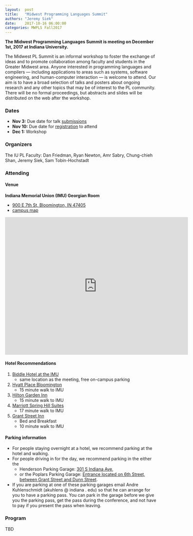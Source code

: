 ```yaml
--- 
layout:  post 
title:   "Midwest Programming Languages Summit"
authors: "Jeremy Siek"
date:    2017-10-16 06:00:00
categories: MWPLS Fall2017
--- 
```


**The Midwest Programming Languages Summit is meeting on
December 1st, 2017 at Indiana University.**

The Midwest PL Summit is an informal workshop to foster the exchange
of ideas and to promote collaboration among faculty and students in
the Greater Midwest area. Anyone interested in programming languages
and compilers — including applications to areas such as systems,
software engineering, and human-computer interaction — is welcome to
attend. Our aim is to have a broad selection of talks and posters
about ongoing research and any other topics that may be of interest to
the PL community. There will be no formal proceedings, but abstracts
and slides will be distributed on the web after the workshop.

### Dates

- **Nov 3:** Due date for talk [submissions](https://docs.google.com/forms/d/e/1FAIpQLSetI0kEof7j36wy8wICLZNNi-qENRQsSziPcCMxoqtyYfGPwQ/viewform)
- **Nov 10:** Due date for [registration](https://docs.google.com/forms/d/e/1FAIpQLSetI0kEof7j36wy8wICLZNNi-qENRQsSziPcCMxoqtyYfGPwQ/viewform) to attend
- **Dec 1:** Workshop

### Organizers
The IU PL Faculty: Dan Friedman, Ryan Newton, Amr Sabry, Chung-chieh
Shan, Jeremy Siek, Sam Tobin-Hochstadt

### Attending

#### Venue

**Indiana Memorial Union (IMU) Georgian Room**
* [900 E 7th St, Bloomington, IN 47405](https://www.google.com/maps/place/IU+Memorial/@39.1676259,-86.5250467,17z/data=!4m8!1m2!2m1!1siu+memorial+union!3m4!1s0x886c66c1a73769f3:0x1d298d5a250815e9!8m2!3d39.1675742!4d-86.5233021)
* [campus map](https://map.iu.edu/iub/index.html)

<iframe src="https://www.google.com/maps/embed?pb=!1m18!1m12!1m3!1d3093.3120610676015!2d-86.52504673464163!3d39.167625929530026!2m3!1f0!2f0!3f0!3m2!1i1024!2i768!4f13.1!3m3!1m2!1s0x886c66c1a73769f3%3A0x1d298d5a250815e9!2sIU+Memorial!5e0!3m2!1sen!2sus!4v1510186101467" width="600" height="450" frameborder="0" style="border:0" allowfullscreen></iframe>


#### Hotel Recommendations

1. [Biddle Hotel at the IMU](https://imu.indiana.edu/hotel/index.html)
   - same location as the meeting, free on-campus parking
2. [Hyatt Place Bloomington](https://bloomington.place.hyatt.com/)
   - 15 minute walk to IMU
3. [Hilton Garden Inn](http://hiltongardeninn3.hilton.com/en/hotels/indiana/hilton-garden-inn-bloomington-BMGINGI/index.html)
   - 15 minute walk to IMU
4. [Marriott Spring Hill Suites](http://www.marriott.com/hotels/travel/bmgsh-springhill-suites-bloomington/)
   - 17 minute walk to IMU
5. [Grant Street Inn](https://www.grantstinn.com/)
   - Bed and Breakfast 
   - 10 minute walk to IMU
     
#### Parking information

- For people staying overnight at a hotel, 
  we recommend parking at the hotel and walking.
- For people driving in for the day, we recommend parking in 
  the either the
  - Henderson Parking Garage: [301 S Indiana Ave](https://www.google.com/maps/place/Henderson+Parking+Garage,+301+S+Indiana+Ave,+Bloomington,+IN+47401/@39.1635416,-86.528532,17z/data=!3m1!4b1!4m5!3m4!1s0x886c66e9bb3cffa1:0x7e26e18109712da!8m2!3d39.1635615!4d-86.5263274),
  - or the Poplars Parking Garage: [Entrance located on 6th Street, between Grant Street and Dunn Street](https://www.google.com/maps/place/Parking+Garage+-+Poplars,+Bloomington,+IN+47408/@39.1678104,-86.5293984,19z/data=!3m1!4b1!4m8!1m2!2m1!1sIndiana+university+poplars+parking+gargage!3m4!1s0x886c66c2df8212a5:0x98d3484c8b05ff1b!8m2!3d39.1677521!4d-86.5287835).
- If you are parking at one of these parking garages email Andre
  Kuhlenschmidt (&#097;&#107;&#117;&#104;&#108;&#101;&#110;&#115;
  &#064; &#105;&#110;&#100;&#105;&#097;&#110;&#097; &#046;
  &#101;&#100;&#117;) so that he can arrange for you to have a parking
  pass. You can park in the garage before we give you the parking
  pass, get the pass during the conference, and not have to pay if you
  present the pass when leaving.

### Program

TBD



